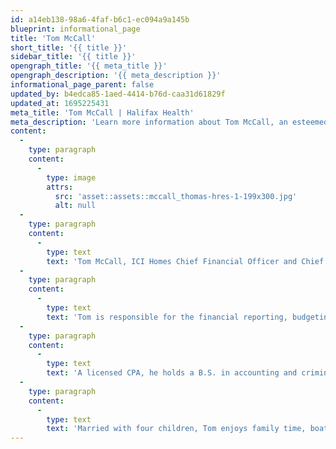 ```yaml
---
id: a14eb138-98a6-4faf-b6c1-ec094a9a145b
blueprint: informational_page
title: 'Tom McCall'
short_title: '{{ title }}'
sidebar_title: '{{ title }}'
opengraph_title: '{{ meta_title }}'
opengraph_description: '{{ meta_description }}'
informational_page_parent: false
updated_by: b4edca85-1aed-4414-b76d-caa31d61829f
updated_at: 1695225431
meta_title: 'Tom McCall | Halifax Health'
meta_description: 'Learn more information about Tom McCall, an esteemed member of the Halifax Health Board of Commissioners.'
content:
  -
    type: paragraph
    content:
      -
        type: image
        attrs:
          src: 'asset::assets::mccall_thomas-hres-1-199x300.jpg'
          alt: null
  -
    type: paragraph
    content:
      -
        type: text
        text: 'Tom McCall, ICI Homes Chief Financial Officer and Chief Operating Officer, came to ICI Homes after spending 18 years with major public homebuilding companies.'
  -
    type: paragraph
    content:
      -
        type: text
        text: 'Tom is responsible for the financial reporting, budgeting, cash flow, corporate information systems, and financial controls at ICI Homes. Prior to entering the homebuilding industry, Tom worked for a major national accounting firm.'
  -
    type: paragraph
    content:
      -
        type: text
        text: 'A licensed CPA, he holds a B.S. in accounting and criminal justice as well as a minor in psychology from the University of North Carolina, Charlotte.'
  -
    type: paragraph
    content:
      -
        type: text
        text: 'Married with four children, Tom enjoys family time, boating and scuba diving.'
---
```

